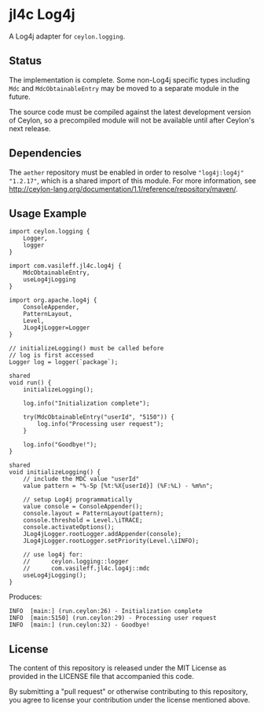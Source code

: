 jl4c Log4j
=================================

A Log4j adapter for `ceylon.logging`.

## Status

The implementation is complete. Some non-Log4j specific types including `Mdc`
and `MdcObtainableEntry` may be moved to a separate module in the future.

The source code must be compiled against the latest development version of
Ceylon, so a precompiled module will not be available until after Ceylon's
next release.

## Dependencies

The `aether` repository must be enabled in order to resolve `"log4j:log4j"
"1.2.17"`, which is a shared import of this module. For more information,
see <http://ceylon-lang.org/documentation/1.1/reference/repository/maven/>.

## Usage Example

```ceylon
import ceylon.logging {
    Logger,
    logger
}

import com.vasileff.jl4c.log4j {
    MdcObtainableEntry,
    useLog4jLogging
}

import org.apache.log4j {
    ConsoleAppender,
    PatternLayout,
    Level,
    JLog4jLogger=Logger
}

// initializeLogging() must be called before
// log is first accessed
Logger log = logger(`package`);

shared
void run() {
    initializeLogging();

    log.info("Initialization complete");

    try(MdcObtainableEntry("userId", "5150")) {
        log.info("Processing user request");
    }

    log.info("Goodbye!");
}

shared
void initializeLogging() {
    // include the MDC value "userId"
    value pattern = "%-5p [%t:%X{userId}] (%F:%L) - %m%n";

    // setup Log4j programmatically
    value console = ConsoleAppender();
    console.layout = PatternLayout(pattern);
    console.threshold = Level.\iTRACE;
    console.activateOptions();
    JLog4jLogger.rootLogger.addAppender(console);
    JLog4jLogger.rootLogger.setPriority(Level.\iINFO);

    // use log4j for:
    //      ceylon.logging::logger
    //      com.vasileff.jl4c.log4j::mdc
    useLog4jLogging();
}
```

Produces:

```
INFO  [main:] (run.ceylon:26) - Initialization complete
INFO  [main:5150] (run.ceylon:29) - Processing user request
INFO  [main:] (run.ceylon:32) - Goodbye!
```

## License

The content of this repository is released under the MIT License as provided in
the LICENSE file that accompanied this code.

By submitting a "pull request" or otherwise contributing to this repository,
you agree to license your contribution under the license mentioned above.
